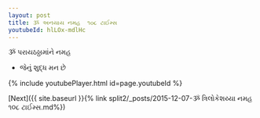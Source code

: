 ```yaml
---
layout: post
title: ૐ અનયાય નમહ  ૧૦૮ ટાઈમ્સ
youtubeId: hlLOx-mdlHc
---
```

 
 
 ૐ પરાયઠઠ્ઠામાંને નમહ  
 
 -  જેનું શુદ્ધ મન છે 
 
  
 
  
 
 
 
 
 
 


{% include youtubePlayer.html id=page.youtubeId %}
 
[Next]({{ site.baseurl }}{% link  split2/_posts/2015-12-07-ૐ ત્રિલોકેશય્યા નમહ ૧૦૮ ટાઈમ્સ.md%})
 
